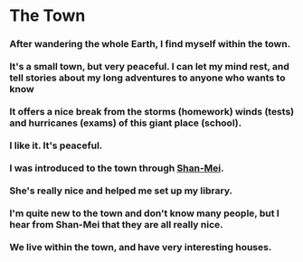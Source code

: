 <head>
  <title>The Town</title>
  <link href="assets/css/main.css" rel="stylesheet" type="text/css">
</head>

<h1>The Town</h1>
<body>
  <h3>After wandering the whole Earth, I find myself within the town. <br><br> It's a small town, but very peaceful. I can let my mind rest, and tell   stories about my long adventures to anyone who wants to know <br><br> It offers a nice break from the storms (homework) winds (tests) and hurricanes    (exams) of this giant place (school).
  <br><br> I like it. It's peaceful. <br><br> I was introduced to the town through <a href="https://shan-mei.github.io/shanmeis-notes/">Shan-Mei</a>.   <br><br>She's really nice and helped me set up my library. <br><br> I'm quite new to the town and don't know many people, but I hear from Shan-Mei     that they are all really nice. <br><br> We live within the town, and have very interesting houses.</h3>
</body>
